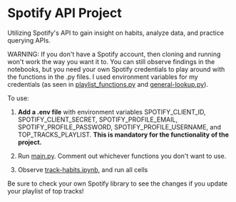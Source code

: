 # Spotify API Project
Utilizing Spotify's API to gain insight on habits, analyze data, and practice querying APIs.

WARNING: If you don't have a Spotify account, then cloning and running won't work the way you want it to. You can still observe findings in the notebooks, but you need your own Spotify credentials to play around with the functions in the .py files. I used environment variables for my credentials (as seen in [playlist_functions.py](playlist_functions.py) and [general-lookup.py](general-lookup.py)).

To use:

1. **Add a .env file** with environment variables SPOTIFY_CLIENT_ID, SPOTIFY_CLIENT_SECRET, SPOTIFY_PROFILE_EMAIL, SPOTIFY_PROFILE_PASSWORD, SPOTIFY_PROFILE_USERNAME, and TOP_TRACKS_PLAYLIST. **This is mandatory for the functionality of the project.**

2. Run [main.py](main.py). Comment out whichever functions you don't want to use.

3. Observe [track-habits.ipynb](track-habits.ipynb), and run all cells 


Be sure to check your own Spotify library to see the changes if you update your playlist of top tracks!
